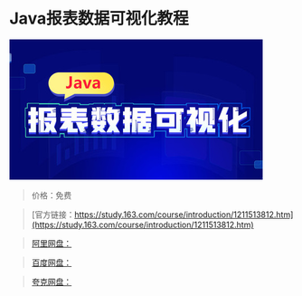 # Java报表数据可视化教程

![img](../../../assets/study163/free/7d6f30e0104843f194ecfef11b360d8c.jpg)

> 价格：免费

> [官方链接：https://study.163.com/course/introduction/1211513812.htm](https://study.163.com/course/introduction/1211513812.htm)

> [阿里网盘：]()

> [百度网盘：]()

> [夸克网盘：]()
